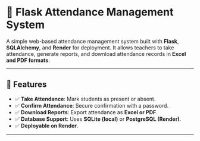 # 📌 Flask Attendance Management System

A simple web-based attendance management system built with **Flask**, **SQLAlchemy**, and **Render** for deployment. It allows teachers to take attendance, generate reports, and download attendance records in **Excel and PDF formats**.

---

## 🚀 Features
- ✅ **Take Attendance**: Mark students as present or absent.
- ✅ **Confirm Attendance**: Secure confirmation with a password.
- ✅ **Download Reports**: Export attendance as **Excel or PDF**.
- ✅ **Database Support**: Uses **SQLite (local)** or **PostgreSQL (Render)**.
- ✅ **Deployable on Render**.

---

